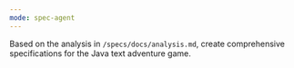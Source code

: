 ```yaml
---
mode: spec-agent
---
```


Based on the analysis in `/specs/docs/analysis.md`, create comprehensive specifications for the Java text adventure game.